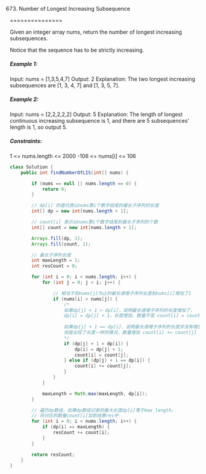 673. Number of Longest Increasing Subsequence

===============

Given an integer array nums, return the number of longest increasing subsequences.

Notice that the sequence has to be strictly increasing.

##### Example 1:

Input: nums = [1,3,5,4,7]
Output: 2
Explanation: The two longest increasing subsequences are [1, 3, 4, 7] and [1, 3, 5, 7].

##### Example 2:

Input: nums = [2,2,2,2,2]
Output: 5
Explanation: The length of longest continuous increasing subsequence is 1, and there are 5 subsequences' length is 1, so output 5.

##### Constraints:

1 <= nums.length <= 2000
-106 <= nums[i] <= 106

```java
class Solution {
    public int findNumberOfLIS(int[] nums) {

        if (nums == null || nums.length == 0) {
            return 0;
        }

        // dp[i] 的值代表以nums第i个数字结尾的最长子序列的长度 
        int[] dp = new int[nums.length + 1];

        // count[i] 表示以nums第i个数字结尾的最长子序列的个数
        int[] count = new int[nums.length + 1];

        Arrays.fill(dp, 1);
        Arrays.fill(count, 1);

        // 最长子序列长度
        int maxLength = 1;
        int resCount = 0;

        for (int i = 0; i < nums.length; i++) {
            for (int j = 0; j < i; j++) {

                // 相当于到nums[j]为止的最长递增子序列长度到nums[i]增加了1
                if (nums[i] > nums[j]) {
                    /*
                    如果dp[j] + 1 > dp[i]，说明最长递增子序列的长度增加了，
                    dp[i] = dp[j] + 1，长度增加，数量不变 count[i] = count[j]
                    
                    如果dp[j] + 1 == dp[i]，说明最长递增子序列的长度并没有增加，
                    但是出现了长度一样的情况，数量增加 count[i] += count[j]
                    */
                    if (dp[j] + 1 > dp[i]) {
                        dp[i] = dp[j] + 1;
                        count[i] = count[j];
                    } else if (dp[j] + 1 == dp[i]) {
                        count[i] += count[j];
                    }
                }
            }

            maxLength = Math.max(maxLength, dp[i]);
        }

        // 遍历dp数组，如果dp数组记录的最大长度dp[i]等于max_length，
        // 将对应的数量count[i]加到结果res中
        for (int i = 0; i < nums.length; i++) {
            if (dp[i] == maxLength) {
                resCount += count[i];
            }
        }

        return resCount;
    }
}
```

